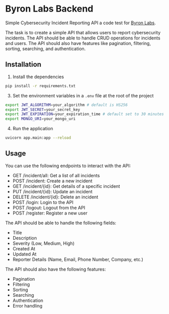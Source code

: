 # Byron Labs Backend

Simple Cybersecurity Incident Reporting API a code test for [Byron Labs](https://github.com/ByronLabs).

The task is to create a simple API that allows users to report cybersecurity incidents. The API should be able to handle CRUD operations for incidents and users. The API should also have features like pagination, filtering, sorting, searching, and authentication.

## Installation

1. Install the dependencies

```bash
pip install -r requirements.txt
```

3. Set the environment variables in a `.env` file at the root of the project

```bash
export JWT_ALGORITHM=your_algorithm # default is HS256
export JWT_SECRET=your_secret_key
export JWT_EXPIRATION=your_expiration_time # default set to 30 minutes (e.g. 30)
export MONGO_URI=your_mongo_uri
```

4. Run the application

```bash
uvicorn app.main:app --reload
```

## Usage

You can use the following endpoints to interact with the API:

- GET /incident/all: Get a list of all incidents
- POST /incident: Create a new incident
- GET /incident/{id}: Get details of a specific incident
- PUT /incident/{id}: Update an incident
- DELETE /incident/{id}: Delete an incident
- POST /login: Login to the API
- POST /logout: Logout from the API
- POST /register: Register a new user

The API should be able to handle the following fields:

- Title
- Description
- Severity (Low, Medium, High)
- Created At
- Updated At
- Reporter Details (Name, Email, Phone Number, Company, etc.)

The API should also have the following features:

- Pagination
- Filtering
- Sorting
- Searching
- Authentication
- Error handling